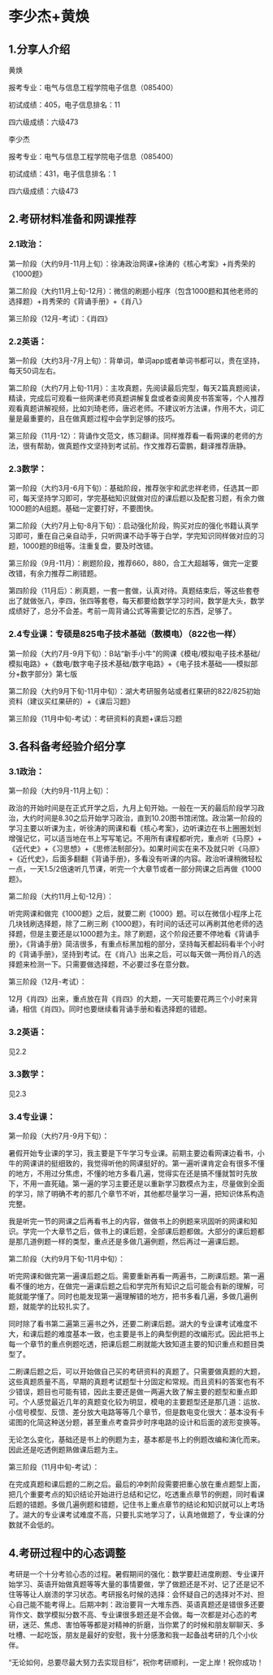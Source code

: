 # 李少杰+黄焕

## 1.分享人介绍

黄焕

报考专业：电气与信息工程学院电子信息（085400）

初试成绩：405，电子信息排名：11

四六级成绩：六级473 

李少杰

报考专业：电气与信息工程学院电子信息（085400）

初试成绩：431，电子信息排名：1

四六级成绩：六级473 

 

## 2.考研材料准备和网课推荐

### 2.1政治：

第一阶段（大约9月-11月上旬）：徐涛政治网课+徐涛的《核心考案》+肖秀荣的《1000题》

第二阶段（大约11月上旬-12月）：微信的刷题小程序（包含1000题和其他老师的选择题）+肖秀荣的《背诵手册》+《肖八》

第三阶段（12月-考试）：《肖四》

### 2.2英语：

第一阶段（大约3月-7月上旬）：背单词，单词app或者单词书都可以，贵在坚持，每天50词左右。

第二阶段（大约7月上旬-11月）：主攻真题，先阅读最后完型，每天2篇真题阅读，精读，完成后可观看一些网课老师真题讲解复盘或者查阅黄皮书答案等，个人推荐观看真题讲解视频，比如刘琦老师，唐迟老师。不建议听方法课，作用不大，词汇量是最重要的，且在做真题过程中会学到足够的技巧。

第三阶段（11月-12）：背诵作文范文，练习翻译。同样推荐看一看网课的老师的方法，很有帮助，做真题作文坚持到考试前。作文推荐石雷鹏，翻译推荐唐静。

### 2.3数学：

第一阶段（大约3月-6月下旬）：基础阶段，推荐张宇和武忠祥老师，任选其一即可，每天坚持学习即可，学完基础知识就做对应的课后题以及配套习题，有余力做1000题的A组题。基础一定要打好，不要图快。

第二阶段（大约7月上旬-8月下旬）：启动强化阶段，购买对应的强化书籍认真学习即可，重在自己亲自动手，只听网课不动手等于白学，学完知识同样做对应的习题，1000题的B组等。注重复盘，要及时改错。

第三阶段（9月-11月）：刷题阶段，推荐660，880，合工大超越等，做完一定要改错，有余力推荐二刷错题。

第四阶段（11月后）：刷真题，一套一套做，认真对待。真题结束后，等这些套卷出了就做张八，李四，张四等套卷，每天都要给数学学习时间，数学是大头，数学成绩好了，总分不会差。考前一周背诵公式等需要记忆的东西，足够了。

### 2.4专业课：专硕是825电子技术基础（数模电）（822也一样）

第一阶段（大约7月-9月下旬）：B站“新手小牛”的网课《模电/模拟电子技术基础/模拟电路》+《数电/数字电子技术基础/数字电路》+《电子技术基础——模拟部分+数字部分》第七版

第二阶段（大约9月下旬-11月中旬）：湖大考研服务站或者红果研的822/825初始资料（建议买红果研的）+《课后习题》

第三阶段（11月中旬-考试）：考研资料的真题+课后习题

## 3.各科备考经验介绍分享

### 3.1政治：

第一阶段（大约9月-11月上旬）：

政治的开始时间是在正式开学之后，九月上旬开始。一般在一天的最后阶段学习政治，大约时间是8.30之后开始学习政治，直到10.20图书馆闭馆。政治第一阶段的学习主要以听课为主，听徐涛的网课和看《核心考案》，边听课边在书上圈圈划划增强记忆，可以适当地在书上写写笔记。不用所有课程都听完，重点听《马原》+《近代史》+《习思想》+《思修法制部分》。如果时间实在来不及就只听《马原》+《近代史》，后面多翻翻《背诵手册》，多看没有听课的内容。政治听课稍微轻松一点，一天1.5/2倍速听几节课，听完一个大章节或者一部分网课之后再做《1000题》。

第二阶段（大约11月上旬-12月）：

听完网课和做完《1000题》之后，就要二刷《1000》题。可以在微信小程序上花几块钱刷选择题，除了二刷三刷《1000题》，有时间的话还可以再刷其他老师的选择题，但是主要还是以1000题为主。除了刷题，这个阶段还要不停地看《背诵手册》，《背诵手册》简洁很多，有重点标黑加粗的部分，坚持每天都起码看半个小时的《背诵手册》，坚持到考试。在《肖八》出来之后，可以每天做一两份肖八的选择题来检测一下。只需要做选择题，不必要过多在意分数。

第三阶段（12月-考试）：

12月《肖四》出来，重点放在背《肖四》的大题，一天可能要花两三个小时来背诵，相信《肖四》。同时也要继续看背诵手册和看选择题的错题。

### 3.2英语：

见2.2

### 3.3数学：

见2.3

### 3.4专业课：

第一阶段（大约7月-9月下旬）：

暑假开始专业课的学习，我主要是下午学习专业课。前期主要边看网课边看书，小牛的网课讲的挺细致的，我觉得听他的网课挺好的。第一遍听课肯定会有很多不懂的地方，不用过分焦虑，不懂的地方多看几遍，觉得实在还是搞不懂就暂时先放下，不用一直死磕。第一遍的学习主要还是以重新学习数模点为主，尽量做到全面的学习，除了明确不考的那几个章节不听，其他都尽量学习一遍，把知识体系构造完整。

我是听完一节的网课之后再看书上的内容，做做书上的例题来巩固听的网课和知识。学完一个大章节之后，做书上的课后题，全部课后题都做。大部分的课后题都是那几道例题一样的类型，重点还是多做几遍例题，然后再过一遍课后题。

第二阶段（大约9月下旬-11月中旬）：

听完网课和做完第一遍课后题之后。需要重新再看一两遍书，二刷课后题。第一遍看不懂的地方，在做完一遍课后题之后和学完所有知识之后可能会有新的理解，可能就能学懂了。同时也能发现第一遍理解错的地方，把书多看几遍，多做几遍例题，就能学的比较扎实了。

同时除了看书第二遍第三遍书之外，还要二刷课后题。湖大的专业课考试难度不大，和课后题的难度基本一致，也主要是书上的典型例题的改编形式。因此把书上每一个章节的重点例题吃透，把课后题二刷就能大致知道主要的知识重点和题目类型了。

二刷课后题之后，可以开始做自己买的考研资料的真题了。只需要做真题的大题，这些真题质量不高，早期的真题考试题型十分固定和常规。而且资料的答案也有不少错误，题目也可能有错，因此主要还是做一两遍大致了解主要的题型和重点即可。个人感觉最近几年的真题变化较为明显，模电的主要题型还是那几道：运放、小信号模型、反馈、差分放大电路等等几个章节，但是数电变化很大：基本没有卡诺图的化简这种送分题，甚至重点考查异步时序电路的设计和后面的波形变换等。

无论怎么变化，基础还是书上的例题为主，基本都是书上的例题改编和演化而来。因此还是吃透例题熟做课后题为主。

第三阶段（11月中旬-考试）：

在完成真题和课后题的二刷之后。最后的冲刺阶段需要把重心放在重点题型上面，把几个重要考点的知识结论开始进行总结和记忆，吃透重点章节的例题，同时看课后题的错题。多做几遍例题和错题，记住书上重点章节的结论和知识就可以上考场了。湖大的专业课考试难度不高，只要扎实地学习了，认真地做题了，专业课的分数就不会低的。

## 4.考研过程中的心态调整

考研是一个十分考验心态的过程。暑假期间的强化：数学要赶进度刷题、专业课开始学习、英语开始做真题等等大量的事情要做，学了做题还是不对、记了还是记不住等等让人崩溃的学习状态。考研报名时候的选择：会怀疑自己的选择对不对、担心自己能不能考得上。后期冲刺：政治要背一大堆东西、英语真题还是错很多还要背作文、数学模拟分数不高、专业课很多题还是不会做。每一次都是对心态的考研，迷茫、焦虑、害怕等等都是对精神的折磨，当你累了的时候和朋友聊聊天、多吐槽、一起吃饭，朋友是最好的安慰，我十分感激和我一起备战考研的几个小伙伴。

“无论如何，总要尽最大努力去实现目标”，祝你考研顺利，一定上岸！祝你成功！

 

 
